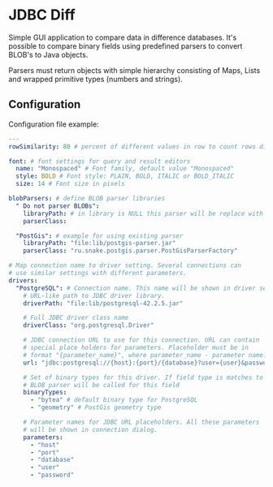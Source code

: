 # JDBC Diff

Simple GUI application to compare data in difference databases. It's possible to compare binary fields using predefined
parsers to convert BLOB's to Java objects.

Parsers must return objects with simple hierarchy consisting of Maps, Lists and wrapped primitive types (numbers and
strings).

## Configuration

Configuration file example:

```yaml
---
rowSimilarity: 80 # percent of different values in row to count rows different

font: # font settings for query and result editors
  name: "Monospaced" # Font family, default value "Monospaced"
  style: BOLD # Font style: PLAIN, BOLD, ITALIC or BOLD_ITALIC
  size: 14 # Font size in pixels

blobParsers: # define BLOB parser libraries
  " Do not parser BLOBs":
    libraryPath: # in library is NULL this parser will be replace with default
    parserClass:

  "PostGis": # example for using existing parser
    libraryPath: "file:lib/postgis-parser.jar"
    parserClass: "ru.snake.postgis.parser.PostGisParserFactory"

# Map connection name to driver setting. Several connections can
# use similar settings with different parameters.
drivers:
  "PostgreSQL": # Connection name. This name will be shown in driver settings dialog.
    # URL-like path to JDBC driver library.
    driverPath: "file:lib/postgresql-42.2.5.jar"

    # Full JDBC driver class name
    driverClass: "org.postgresql.Driver"

    # JDBC connection URL to use for this connection. URL can contain
    # special place holders for parameters. Placeholder must be in
    # format "{parameter_name}", where parameter_name - parameter name.
    url: "jdbc:postgresql://{host}:{port}/{database}?user={user}&password={password}"

    # Set of binary types for this driver. If field type is matches to this type
    # BLOB parser will be called for this field
    binaryTypes:
      - "bytea" # default binary type for PostgreSQL
      - "geometry" # PostGis geometry type

    # Parameter names for JDBC URL placeholders. All these parameters
    # will be shown in connection dialog.
    parameters:
      - "host"
      - "port"
      - "database"
      - "user"
      - "password"
```
